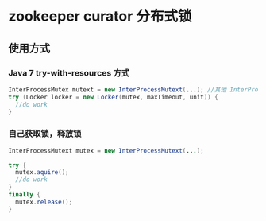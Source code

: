 # zookeeper curator 分布式锁

## 使用方式

### Java 7 try-with-resources 方式

```java
InterProcessMutex mutext = new InterProcessMutext(...);	//其他 InterProcessLock 的实现也可以
try (Locker locker = new Locker(mutex, maxTimeout, unit)) {
  //do work
}
```

### 自己获取锁，释放锁

```java
InterProcessMutext mutex = new InterProcessMutext(...);

try {
  mutex.aquire();
  //do work
}
finally {
  mutex.release();
}
```

